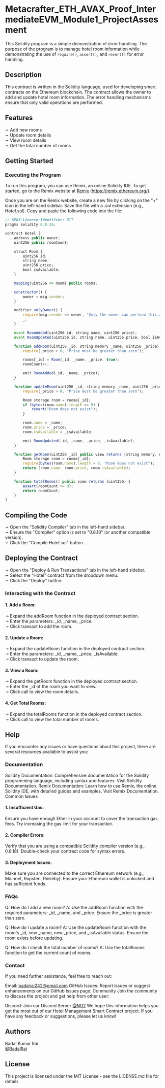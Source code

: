 # Metacrafter_ETH_AVAX_Proof_IntermediateEVM_Module1_ProjectAssesment

This Solidity program is a simple demonstration of error handling. The purpose of the program is to manage hotel room information while demonstrating the use of ```require()```, ```assert()```, and ```revert()``` for error handling.

## Description
This contract is written in the Solidity language, used for developing smart contracts on the Ethereum blockchain. The contract allows the owner to add and update hotel room information. The error handling mechanisms ensure that only valid operations are performed.

## Features
➛ Add new rooms  
➛ Update room details  
➛ View room details  
➛ Get the total number of rooms

## Getting Started
### Executing the Program
To run this program, you can use Remix, an online Solidity IDE. To get started, go to the Remix website at [Remix](https://remix.ethereum.org/) (https://remix.ethereum.org/).

Once you are on the Remix website, create a new file by clicking on the "+" icon in the left-hand sidebar. Save the file with a .sol extension (e.g., Hotel.sol). Copy and paste the following code into the file:

```javascript
// SPDX-License-Identifier: MIT
pragma solidity 0.8.26;

contract Hotel {
    address public owner;
    uint256 public roomCount;

    struct Room {
        uint256 id;
        string name;
        uint256 price;
        bool isAvailable;
    }

    mapping(uint256 => Room) public rooms;

    constructor() {
        owner = msg.sender;
    }

    modifier onlyOwner() {
        require(msg.sender == owner, "Only the owner can perform this action");
        _;
    }

    event RoomAdded(uint256 id, string name, uint256 price);
    event RoomUpdated(uint256 id, string name, uint256 price, bool isAvailable);

    function addRoom(uint256 _id, string memory _name, uint256 _price) public onlyOwner {
        require(_price > 0, "Price must be greater than zero");

        rooms[_id] = Room(_id, _name, _price, true);
        roomCount++;

        emit RoomAdded(_id, _name, _price);
    }

    function updateRoom(uint256 _id, string memory _name, uint256 _price, bool _isAvailable) public onlyOwner {
        require(_price > 0, "Price must be greater than zero");

        Room storage room = rooms[_id];
        if (bytes(room.name).length == 0) {
            revert("Room does not exist");
        }

        room.name = _name;
        room.price = _price;
        room.isAvailable = _isAvailable;

        emit RoomUpdated(_id, _name, _price, _isAvailable);
    }

    function getRoom(uint256 _id) public view returns (string memory, uint256, bool) {
        Room storage room = rooms[_id];
        require(bytes(room.name).length > 0, "Room does not exist");
        return (room.name, room.price, room.isAvailable);
    }

    function totalRooms() public view returns (uint256) {
        assert(roomCount >= 0);
        return roomCount;
    }
}

```

## Compiling the Code
➛ Open the "Solidity Compiler" tab in the left-hand sidebar.  
➛ Ensure the "Compiler" option is set to "0.8.18" (or another compatible version).  
➛ Click the "Compile Hotel.sol" button.   

## Deploying the Contract
➛ Open the "Deploy & Run Transactions" tab in the left-hand sidebar.  
➛ Select the "Hotel" contract from the dropdown menu.  
➛ Click the "Deploy" button.  

### Interacting with the Contract
#### 1. Add a Room:

➝ Expand the addRoom function in the deployed contract section.  
➝ Enter the parameters: _id, _name, _price.  
➝ Click transact to add the room.  

#### 2. Update a Room:

➝ Expand the updateRoom function in the deployed contract section.  
➝ Enter the parameters: _id, _name, _price, _isAvailable.  
➝ Click transact to update the room.  

#### 3. View a Room:

➝ Expand the getRoom function in the deployed contract section.  
➝ Enter the _id of the room you want to view.  
➝ Click call to view the room details.  

#### 4. Get Total Rooms:

➝ Expand the totalRooms function in the deployed contract section.  
➝ Click call to view the total number of rooms.  

## Help
If you encounter any issues or have questions about this project, there are several resources available to assist you:

### Documentation
Solidity Documentation: Comprehensive documentation for the Solidity programming language, including syntax and features. Visit Solidity Documentation.
Remix Documentation: Learn how to use Remix, the online Solidity IDE, with detailed guides and examples. Visit Remix Documentation.
Common Issues
#### 1. Insufficient Gas:

Ensure you have enough Ether in your account to cover the transaction gas fees.
Try increasing the gas limit for your transaction.
#### 2. Compiler Errors:

Verify that you are using a compatible Solidity compiler version (e.g., 0.8.18).
Double-check your contract code for syntax errors.
#### 3. Deployment Issues:

Make sure you are connected to the correct Ethereum network (e.g., Mainnet, Ropsten, Rinkeby).
Ensure your Ethereum wallet is unlocked and has sufficient funds.

### FAQs
Q: How do I add a new room?
A: Use the addRoom function with the required parameters: _id, _name, and _price. Ensure the _price is greater than zero.

Q: How do I update a room?
A: Use the updateRoom function with the room's _id, new _name, new _price, and _isAvailable status. Ensure the room exists before updating.

Q: How do I check the total number of rooms?
A: Use the totalRooms function to get the current count of rooms.

### Contact
If you need further assistance, feel free to reach out:

Email: badalrai242@gmail.com
GitHub Issues: Report issues or suggest enhancements on our GitHub Issues page.
Community
Join the community to discuss the project and get help from other user:

Discord: Join our Discord Server [@NO2](https://discord.gg/Dnw4ZjEg)
We hope this information helps you get the most out of our Hotel Management Smart Contract project. If you have any feedback or suggestions, please let us know!

## Authors

Badal Kumar Rai                                                                                                                        
[@BadalRai](https://www.linkedin.com/in/badal-kumar-rai-a0151b259/)

## License

This project is licensed under the MIT License - see the LICENSE.md file for details

